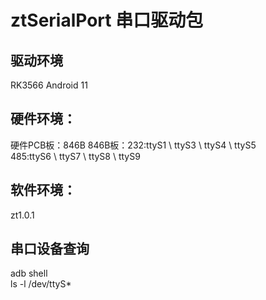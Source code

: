 ﻿# ztSerialPort 串口驱动包
## 驱动环境
  RK3566 Android 11
## 硬件环境：
  硬件PCB板：846B
  846B板：232:ttyS1 \ ttyS3 \ ttyS4 \ ttyS5  
         485:ttyS6 \ ttyS7 \ ttyS8 \ ttyS9
## 软件环境：
  zt1.0.1

## 串口设备查询
 adb shell  
 ls -l /dev/ttyS*
